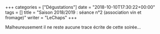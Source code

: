+++
categories = ["Dégustations"]
date = "2018-10-10T17:30:22+00:00"
tags = [] 
title = "Saison 2018/2019 : séance n°2 (association vin et fromage)"
writer = "LeChaps"
+++

Malheureusement il ne reste aucune trace écrite de cette soirée...
